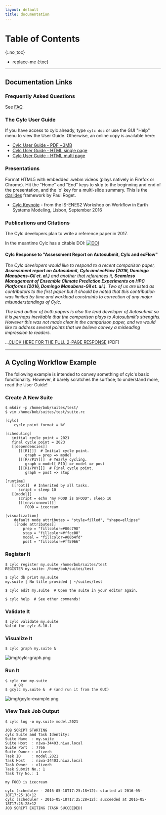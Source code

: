 ```yaml
---
layout: default
title: documentation
---
```


# Table of Contents
{:.no_toc}

* replace-me
{:toc}

---

## Documentation Links

### Frequently Asked Questions
See [FAQ](./faq.html).

### The Cylc User Guide

If you have access to cylc already, type `cylc doc` or use the GUI "Help" menu
to view the User Guide.  Otherwise, an online copy is available here:

* [Cylc User Guide - PDF ~3MB](doc/cylc-user-guide.pdf)
* [Cylc User Guide - HTML single page](html/single/cug-html.html)
* [Cylc User Guide - HTML multi page](html/multi/cug-html.html)

### Presentations

Format HTML5 with embedded .webm videos (plays natively in Firefox or Chrome).
Hit the "Home" and "End" keys to skip to the beginning and end of the
presentation, and the 'o' key for a multi-slide summary. This is the
[dzslides](https://github.com/paulrouget/dzslides) framework by Paul Roget.

* [Cylc Keynote](cylc-keynote-lisbon-Sept2016/index.html) - from
  the IS-ENES2 Workshop on Workflow in Earth Systems Modeling, Lisbon,
  September 2016

### Publications and Citations

The Cylc developers plan to write a reference paper in 2017.

In the meantime Cylc has a citable DOI: [![DOI](https://zenodo.org/badge/1836229.svg)](https://zenodo.org/badge/latestdoi/1836229) 

#### Cylc Response to "Assessment Report on Autosubmit, Cylc and ecFlow"

*The Cylc developers would like to respond to a recent comparison paper,
__Assessment report on Autosubmit, Cylc and ecFlow (2016, Domingo Manubens-Gil
et. al.)__ and another that references it, __Seamless Management of Ensemble
Climate Prediction Experiments on HPC Platforms (2016, Domingo Manubens-Gil et.
al.)__. Two of us are listed as contributors to the first paper but it should be
noted that this contribution was limited by time and workload constraints to
correction of any major misunderstandings of Cylc.*

*The lead author of both papers is also the lead developer of Autosubmit so it
is perhaps inevitable that the comparison plays to Autosubmit’s strengths.
However this was not made clear in the comparison paper, and we would like to
address several points that we believe convey a misleading impression to
readers.*

...[CLICK HERE FOR THE FULL 2-PAGE
RESPONSE](doc/cylc-response-to-autosubmit-comparison-report.pdf) (PDF)

---

## A Cycling Workflow Example

The following example is intended to convey something of cylc's basic
functionality.  However, it barely scratches the surface; to understand more,
read the User Guide!

### Create A New Suite

    $ mkdir -p /home/bob/suites/test/
    $ vim /home/bob/suites/test/suite.rc

    [cylc]
        cycle point format = %Y

    [scheduling]
       initial cycle point = 2021
       final cycle point = 2023
       [[dependencies]]
          [[[R1]]]  # Initial cycle point.
             graph = prep => model
          [[[R//P1Y]]]  # Yearly cycling.
             graph = model[-P1D] => model => post
          [[[R1/P0Y]]]  # Final cycle point.
             graph = post => stop

    [runtime]
       [[root]]  # Inherited by all tasks.
          script = sleep 10
       [[model]]
          script = echo "my FOOD is $FOOD"; sleep 10
          [[[environment]]]
             FOOD = icecream

    [visualization]
        default node attributes = "style=filled", "shape=ellipse"
        [[node attributes]]
            prep = "fillcolor=#00c798"
            stop = "fillcolor=#ffcc00"
            model = "fillcolor=#00b4fd"
            post = "fillcolor=#ff5966"

### Register It

    $ cylc register my.suite /home/bob/suites/test
    REGISTER my.suite: /home/bob/suites/test

    $ cylc db print my.suite
    my.suite | No title provided | ~/suites/test

    $ cylc edit my.suite  # Open the suite in your editor again.

    $ cylc help  # See other commands!

### Validate It

    $ cylc validate my.suite
    Valid for cylc-6.10.1


### Visualize It

    $ cylc graph my.suite &

![img/cylc-graph.png](img/cylc-graph.png)


### Run It

    $ cylc run my.suite
        # OR
    $ gcylc my.suite &  # (and run it from the GUI)

![img/gcylc-example.png](img/gcylc-example.png)

### View Task Job Output

    $ cylc log -o my.suite model.2021

    JOB SCRIPT STARTING
    cylc Suite and Task Identity:
    Suite Name  : my.suite
    Suite Host  : niwa-34403.niwa.local
    Suite Port  : 7766
    Suite Owner : oliverh
    Task ID     : model.2021
    Task Host   : niwa-34403.niwa.local
    Task Owner  : oliverh
    Task Submit No.: 1
    Task Try No.: 1

    my FOOD is icecream

    cylc (scheduler - 2016-05-18T17:25:18+12): started at 2016-05-18T17:25:18+12
    cylc (scheduler - 2016-05-18T17:25:28+12): succeeded at 2016-05-18T17:25:28+12
    JOB SCRIPT EXITING (TASK SUCCEEDED)
